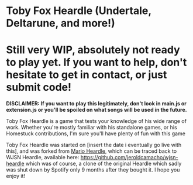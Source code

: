 # Toby Fox Heardle (Undertale, Deltarune, and more!)

# Still very WIP, absolutely not ready to play yet. If you want to help, don't hesitate to get in contact, or just submit code!

**DISCLAIMER: If you want to play this legitimately, don't look in main.js or extension.js or you'll be spoiled on what songs will be used in the future.**

Toby Fox Heardle is a game that tests your knowledge of his wide range of work. Whether you're mostly familiar with his standalone games, or his Homestuck contributions, I'm sure you'll have plenty of fun with this game

Toby Fox Heardle was started on [insert the date i eventually go live with this], and was forked from [Mario Heardle](https://github.com/NinjiGalaxy/mario-heardle), which can be traced back to WJSN Heardle, available here: https://github.com/jeroldcamacho/wjsn-heardle which was of course, a clone of the original Heardle which sadly was shut down by Spotify only 9 months after they bought it. I hope you enjoy it!
